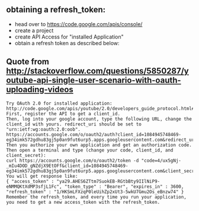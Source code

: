 ## obtaining a refresh_token:

- head over to https://code.google.com/apis/console/
- create a project
- create API Access for "installed Application"
- obtain a refresh token as described below:

## Quote from http://stackoverflow.com/questions/5850287/youtube-api-single-user-scenario-with-oauth-uploading-videos
```
Try OAuth 2.0 for installed application: http://code.google.com/apis/youtube/2.0/developers_guide_protocol.html#OAuth2_Installed_Applications_Flow
First, register the API to get a client_id.
Then, log into your google account, type the following URL, change the client_id with yours. redirect_uri should be set to "urn:ietf:wg:oauth:2.0:oob".
https://accounts.google.com/o/oauth2/auth?client_id=1084945748469-eg34imk572gdhu83gj5p0an9fut6urp5.apps.googleusercontent.com&redirect_uri=urn:ietf:wg:oauth:2.0:oob&scope=https://gdata.youtube.com&response_type=code&access_type=offline
Then you authorize your own application and get an authorization code.
Then open a terminal and type (change your code, client_id, and client_secret):
curl https://accounts.google.com/o/oauth2/token -d "code=4/ux5gNj-_mIu4DOD_gNZdjX9EtOFf&client_id=1084945748469-eg34imk572gdhu83gj5p0an9fut6urp5.apps.googleusercontent.com&client_secret=hDBmMRhz7eJRsM9Z2q1oFBSe&redirect_uri=urn:ietf:wg:oauth:2.0:oob&grant_type=authorization_code"
You will get response like:
{ "access_token" : "ya29.AHES6ZTtm7SuokEB-RGtbBty9IIlNiP9-eNMMQKtXdMP3sfjL1Fc", "token_type" : "Bearer", "expires_in" : 3600, "refresh_token" : "1/HKSmLFXzqP0leUihZp2xUt3-5wkU7Gmu2Os_eBnzw74" }
Remember the refresh_token, and every time you run your application, you need to get a new access_token with the refresh_token.
```
